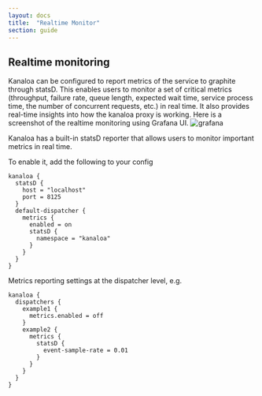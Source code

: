 ```yaml
---
layout: docs
title:  "Realtime Monitor"
section: guide
---
```


## Realtime monitoring

Kanaloa can be configured to report metrics of the service to graphite through statsD.  This enables users to monitor a set of critical metrics (throughput, failure rate, queue length, expected wait time, service process time, the number of concurrent requests, etc.) in real time. It also provides real-time insights into how the kanaloa proxy is working. Here is a screenshot of the realtime monitoring using Grafana UI.
![grafana](../../img/grafana.png)

Kanaloa has a built-in statsD reporter that allows users to monitor important metrics in real time.

To enable it, add the following to your config
```
kanaloa {
  statsD {
    host = "localhost"
    port = 8125
  }
  default-dispatcher {
    metrics {
      enabled = on
      statsD {
        namespace = "kanaloa"
      }
    }
  }
}
```

Metrics reporting settings at the dispatcher level, e.g.
```
kanaloa {
  dispatchers {
    example1 {
      metrics.enabled = off
    }
    example2 {
      metrics {
        statsD {
          event-sample-rate = 0.01
        }
      }
    }
  }
}
```
